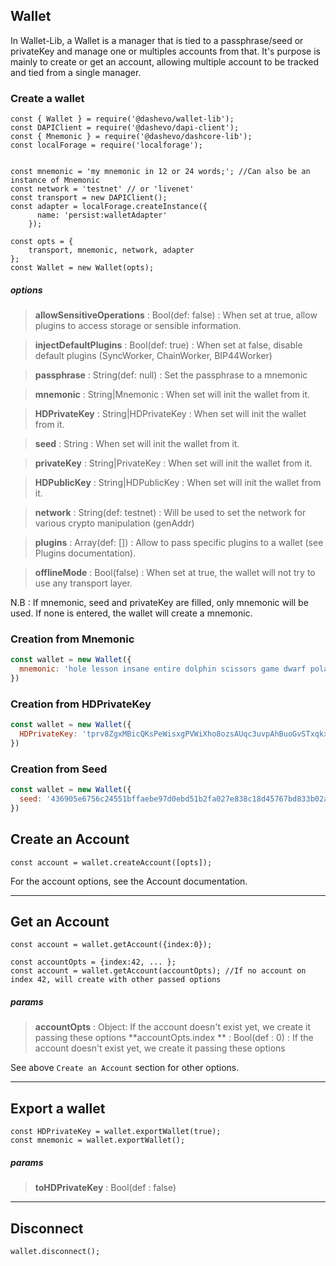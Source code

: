## Wallet

In Wallet-Lib, a Wallet is a manager that is tied to a passphrase/seed or privateKey and manage one or multiples accounts from that. 
It's purpose is mainly to create or get an account, allowing multiple account to be tracked and tied from a single manager.  

### Create a wallet

```
const { Wallet } = require('@dashevo/wallet-lib');
const DAPIClient = require('@dashevo/dapi-client');
const { Mnemonic } = require('@dashevo/dashcore-lib');
const localForage = require('localforage');


const mnemonic = 'my mnemonic in 12 or 24 words;'; //Can also be an instance of Mnemonic
const network = 'testnet' // or 'livenet'
const transport = new DAPIClient();
const adapter = localForage.createInstance({
      name: 'persist:walletAdapter'
    });

const opts = {
    transport, mnemonic, network, adapter
};
const Wallet = new Wallet(opts);
```
##### options

> **allowSensitiveOperations** : Bool(def: false) : When set at true, allow plugins to access storage or sensible information. 

> **injectDefaultPlugins** : Bool(def: true) : When set at false, disable default plugins (SyncWorker, ChainWorker, BIP44Worker)

> **passphrase** : String(def: null) : Set the passphrase to a mnemonic

> **mnemonic** : String|Mnemonic : When set will init the wallet from it.

> **HDPrivateKey** : String|HDPrivateKey : When set will init the wallet from it.

> **seed** : String : When set will init the wallet from it.

> **privateKey** : String|PrivateKey : When set will init the wallet from it.

> **HDPublicKey** : String|HDPublicKey : When set will init the wallet from it.

> **network** : String(def: testnet) : Will be used to set the network for various crypto manipulation (genAddr)

> **plugins** : Array(def: []) : Allow to pass specific plugins to a wallet (see Plugins documentation).

> **offlineMode** : Bool(false) : When set at true, the wallet will not try to use any transport layer.

N.B : If mnemonic, seed and privateKey are filled, only mnemonic will be used. If none is entered, the wallet will create a mnemonic.

### Creation from Mnemonic 

```js
const wallet = new Wallet({
  mnemonic: 'hole lesson insane entire dolphin scissors game dwarf polar ethics drip math'
})
```

### Creation from HDPrivateKey 

```js
const wallet = new Wallet({
  HDPrivateKey: 'tprv8ZgxMBicQKsPeWisxgPVWiXho8ozsAUqc3uvpAhBuoGvSTxqkxPZbTeG43mvgXn3iNfL3cBL1NmR4DaVoDBPMUXe1xeiLoc39jU9gRTVBd2'
})
```

### Creation from Seed 

```js
const wallet = new Wallet({
  seed: '436905e6756c24551bffaebe97d0ebd51b2fa027e838c18d45767bd833b02a80a1dd55728635b54f2b1dbed5963f4155e160ee1e96e2d67f7e8ac28557d87d96'
})
```

## Create an Account

```
const account = wallet.createAccount([opts]);
```

For the account options, see the Account documentation.

---

## Get an Account

```
const account = wallet.getAccount({index:0});

const accountOpts = {index:42, ... };
const account = wallet.getAccount(accountOpts); //If no account on index 42, will create with other passed options
```

##### params

> **accountOpts** : Object: If the account doesn't exist yet, we create it passing these options
> **accountOpts.index ** : Bool(def : 0) : If the account doesn't exist yet, we create it passing these options

See above `Create an Account` section for other options.

---

## Export a wallet

```
const HDPrivateKey = wallet.exportWallet(true);
const mnemonic = wallet.exportWallet();
```

##### params

> **toHDPrivateKey** : Bool(def : false) 

---

## Disconnect

```
wallet.disconnect();
```
